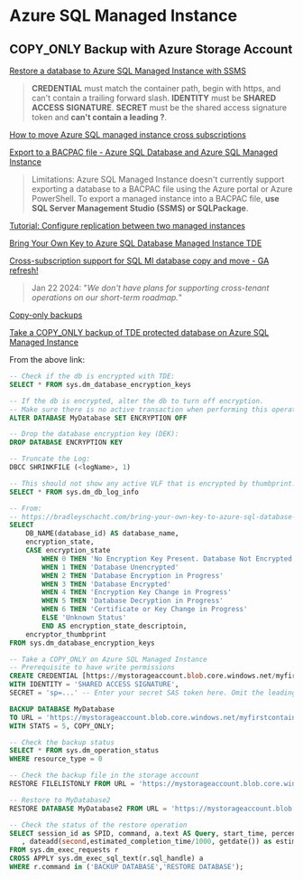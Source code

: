 # Azure SQL Managed Instance

## COPY_ONLY Backup with Azure Storage Account

[Restore a database to Azure SQL Managed Instance with SSMS](https://learn.microsoft.com/en-us/azure/azure-sql/managed-instance/restore-sample-database-quickstart?view=azuresql-mi)

> **CREDENTIAL** must match the container path, begin with https,
> and can't contain a trailing forward slash.
> **IDENTITY** must be **SHARED ACCESS SIGNATURE**.
> **SECRET** must be the shared access signature token and **can't contain a leading ?**.

[How to move Azure SQL managed instance cross subscriptions](https://techcommunity.microsoft.com/t5/azure-database-support-blog/how-to-move-azure-sql-managed-instance-cross-subscriptions/ba-p/3710336)

[Export to a BACPAC file - Azure SQL Database and Azure SQL Managed Instance](https://learn.microsoft.com/en-us/azure/azure-sql/database/database-export?view=azuresql)

> Limitations:
> Azure SQL Managed Instance doesn't currently support exporting a database to a BACPAC
> file using the Azure portal or Azure PowerShell.
> To export a managed instance into a BACPAC file,
> **use SQL Server Management Studio (SSMS) or SQLPackage**.

[Tutorial: Configure replication between two managed instances](https://learn.microsoft.com/en-us/azure/azure-sql/managed-instance/replication-between-two-instances-configure-tutorial?view=azuresql-mi)

[Bring Your Own Key to Azure SQL Database Managed Instance TDE](https://bradleyschacht.com/bring-your-own-key-to-azure-sql-database-managed-instance-tde/)

[Cross-subscription support for SQL MI database copy and move - GA refresh!](https://techcommunity.microsoft.com/t5/azure-sql-blog/cross-subscription-support-for-sql-mi-database-copy-and-move-ga/ba-p/4016701)

> Jan 22 2024: "_We don't have plans for supporting cross-tenant operations on our short-term roadmap._"

[Copy-only backups](https://learn.microsoft.com/en-us/sql/relational-databases/backup-restore/copy-only-backups-sql-server?view=azuresqldb-mi-current)

[Take a COPY_ONLY backup of TDE protected database on Azure SQL Managed Instance](https://techcommunity.microsoft.com/t5/azure-sql-blog/take-a-copy-only-backup-of-tde-protected-database-on-azure-sql/ba-p/643407)

From the above link:

```sql
-- Check if the db is encrypted with TDE:
SELECT * FROM sys.dm_database_encryption_keys

-- If the db is encrypted, alter the db to turn off encryption.
-- Make sure there is no active transaction when performing this operation:
ALTER DATABASE MyDatabase SET ENCRYPTION OFF

-- Drop the database encryption key (DEK):
DROP DATABASE ENCRYPTION KEY

-- Truncate the Log:
DBCC SHRINKFILE (<logName>, 1)

-- This should not show any active VLF that is encrypted by thumbprint.
SELECT * FROM sys.dm_db_log_info

-- From:
-- https://bradleyschacht.com/bring-your-own-key-to-azure-sql-database-managed-instance-tde/
SELECT
	DB_NAME(database_id) AS database_name,
	encryption_state,
	CASE encryption_state
		WHEN 0 THEN 'No Encryption Key Present. Database Not Encrypted.'
		WHEN 1 THEN 'Database Unencrypted'
		WHEN 2 THEN 'Database Encryption in Progress'
		WHEN 3 THEN 'Database Encrypted'
		WHEN 4 THEN 'Encryption Key Change in Progress'
		WHEN 5 THEN 'Database Decryption in Progress'
		WHEN 6 THEN 'Certificate or Key Change in Progress'
		ELSE 'Unknown Status'
		END AS encryption_state_descriptoin,
	encryptor_thumbprint
FROM sys.dm_database_encryption_keys

-- Take a COPY_ONLY on Azure SQL Managed Instance	
-- Prerequisite to have write permissions
CREATE CREDENTIAL [https://mystorageaccount.blob.core.windows.net/myfirstcontainer]
WITH IDENTITY = 'SHARED ACCESS SIGNATURE',
SECRET = 'sp=...' -- Enter your secret SAS token here. Omit the leading ?

BACKUP DATABASE MyDatabase
TO URL = 'https://mystorageaccount.blob.core.windows.net/myfirstcontainer/MyDatabaseBackup.bak'
WITH STATS = 5, COPY_ONLY;

-- Check the backup status
SELECT * FROM sys.dm_operation_status
WHERE resource_type = 0

-- Check the backup file in the storage account
RESTORE FILELISTONLY FROM URL = 'https://mystorageaccount.blob.core.windows.net/examples/MyDatabaseBackup.bak';

-- Restore to MyDatabase2
RESTORE DATABASE MyDatabase2 FROM URL = 'https://mystorageaccount.blob.core.windows.net/myfirstcontainer/MyDatabaseBackup.bak';

-- Check the status of the restore operation
SELECT session_id as SPID, command, a.text AS Query, start_time, percent_complete
   , dateadd(second,estimated_completion_time/1000, getdate()) as estimated_completion_time
FROM sys.dm_exec_requests r
CROSS APPLY sys.dm_exec_sql_text(r.sql_handle) a
WHERE r.command in ('BACKUP DATABASE','RESTORE DATABASE');
```
